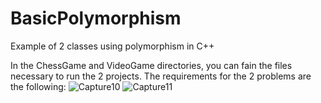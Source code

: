 # BasicPolymorphism
Example of 2 classes using polymorphism in C++

In the ChessGame and VideoGame directories, you can fain the files necessary to run the 2 projects. The requirements for the 2 problems are the following: 
![Capture10](https://github.com/DragosTrandafir/BasicPolymorphism/assets/62999548/73d9d55b-43e9-4b7f-8131-dad9ea4a0d02)
![Capture11](https://github.com/DragosTrandafir/BasicPolymorphism/assets/62999548/69fcecd4-9b82-493b-b7ac-bcbce8d5a098)
